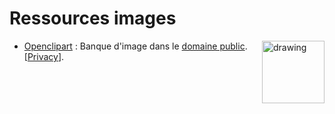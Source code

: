 # Ressources images
- [<img src="https://creativecommons.org/images/deed/FreeCulturalWorks_seal_x2.jpg" alt="drawing" style="width:100px;float:right"/>](https://freedomdefined.org/)
[Openclipart](https://openclipart.org/browse)&nbsp;: Banque d'image dans le [domaine public](https://creativecommons.org/publicdomain/zero/1.0/deed.fr).<br />[[Privacy](https://openclipart.org/privacy)].

